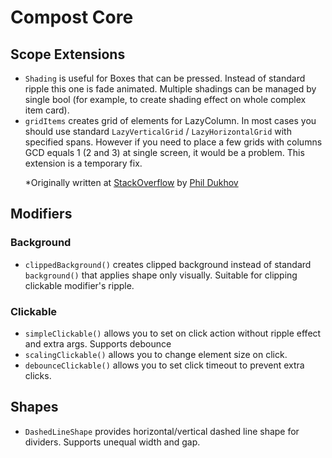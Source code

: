 # Compost Core

## Scope Extensions

* `Shading` is useful for Boxes that can be pressed. Instead of standard ripple this one is fade animated. Multiple shadings can be managed by single bool (for example, to create shading effect on whole complex item card).
* `gridItems` creates grid of elements for LazyColumn. In most cases you should use standard `LazyVerticalGrid` / `LazyHorizontalGrid` with specified spans. However if you need to place a few grids with columns GCD equals 1 (2 and 3) at single screen, it would be a problem. This extension is a temporary fix.<p>*Originally written at [StackOverflow](https://stackoverflow.com/questions/69336555/fixed-grid-inside-lazycolumn-in-jetpack-compose) by [Phil Dukhov](https://stackoverflow.com/users/3585796/phil-dukhov)

## Modifiers

### Background

* `clippedBackground()` creates clipped background instead of standard `background()` that applies shape only visually. Suitable for clipping clickable modifier's ripple.

### Clickable

* `simpleClickable()` allows you to set on click action without ripple effect and extra args. Supports debounce
* `scalingClickable()` allows you to change element size on click.
* `debounceClickable()` allows you to set click timeout to prevent extra clicks.

## Shapes

* `DashedLineShape` provides horizontal/vertical dashed line shape for dividers. Supports unequal width and gap.

